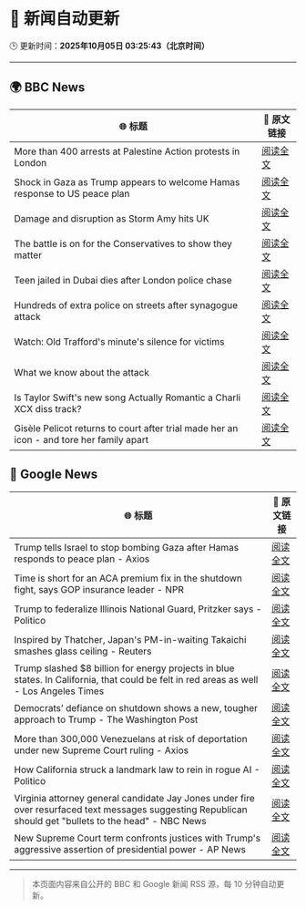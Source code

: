 # 🧠 新闻自动更新

🕒 更新时间：**2025年10月05日 03:25:43（北京时间）**

---

## 🌍 BBC News

| 🌐 标题 | 🔗 原文链接 |
|--------|-------------|
| More than 400 arrests at Palestine Action protests in London | [阅读全文](https://www.bbc.com/news/articles/ceq2e9x19g8o?at_medium=RSS&at_campaign=rss) |
| Shock in Gaza as Trump appears to welcome Hamas response to US peace plan | [阅读全文](https://www.bbc.com/news/articles/c15k199j1x3o?at_medium=RSS&at_campaign=rss) |
| Damage and disruption as Storm Amy hits UK | [阅读全文](https://www.bbc.com/news/articles/c0lky9nn948o?at_medium=RSS&at_campaign=rss) |
| The battle is on for the Conservatives to show they matter | [阅读全文](https://www.bbc.com/news/articles/c864dzn827xo?at_medium=RSS&at_campaign=rss) |
| Teen jailed in Dubai dies after London police chase | [阅读全文](https://www.bbc.com/news/articles/c3e7yyjw77qo?at_medium=RSS&at_campaign=rss) |
| Hundreds of extra police on streets after synagogue attack | [阅读全文](https://www.bbc.com/news/articles/crkj50gd217o?at_medium=RSS&at_campaign=rss) |
| Watch: Old Trafford's minute's silence for victims | [阅读全文](https://www.bbc.com/news/videos/c89dnyz95k0o?at_medium=RSS&at_campaign=rss) |
| What we know about the attack | [阅读全文](https://www.bbc.com/news/articles/cd63p1djgd7o?at_medium=RSS&at_campaign=rss) |
| Is Taylor Swift's new song Actually Romantic a Charli XCX diss track? | [阅读全文](https://www.bbc.com/news/articles/ckg24xvyzxwo?at_medium=RSS&at_campaign=rss) |
| Gisèle Pelicot returns to court after trial made her an icon - and tore her family apart | [阅读全文](https://www.bbc.com/news/articles/cvg4l80gz7eo?at_medium=RSS&at_campaign=rss) |

## 📰 Google News

| 🌐 标题 | 🔗 原文链接 |
|--------|-------------|
| Trump tells Israel to stop bombing Gaza after Hamas responds to peace plan - Axios | [阅读全文](https://news.google.com/rss/articles/CBMif0FVX3lxTE1vUzN3NUNhdW5KdGZNLW0tdndmRk0tU3p3aDhxMkdHLW84YVJCTGR0RnFvTl8zVHNLU090NTBfMEpzN3JFbUQ1VERoV1phR1RRX1g0QXhnWmk3ektQTFdNZFBDcm8ydERPWVI3U01vaGZfMHR5cy1jTm5qV1NYLVE?oc=5) |
| Time is short for an ACA premium fix in the shutdown fight, says GOP insurance leader - NPR | [阅读全文](https://news.google.com/rss/articles/CBMivwFBVV95cUxPVnNvczBfUDkxSFRaYU9LVk5ab0lkei1nWC1CZExZUFdNTW9xR2xZdThEOWNHb1ozUUJRYVl6aEU1bVVuX3c0eW0tbi1tVC1kSWxvOWdLVUhwY3hoTjlwZWJsSDJNUHdYaWtSMmpIM2J5bGNJeTlBVzdXVE85cXdQUEZOVGhUYlhYcFU3OFBYS1BMbHVqaG9adzJHNWZaVGh5TWNoN0wwM3M1ZzJPMy1xVXVjZHQ4cTdJaU1mcWNuUQ?oc=5) |
| Trump to federalize Illinois National Guard, Pritzker says - Politico | [阅读全文](https://news.google.com/rss/articles/CBMihgFBVV95cUxQNWxPQTBCWjRMSEhTNUtHd3hCV2s0YTBtRXlIVV9Ybzd2bnVmZFVxQzF6VHB5eTBzOE1JaVNVYWxfenlaOU41eldkMzJTUHNyYkpPQ3BpTnRrNDRtMXpPNldOMFlVWjMzYWFqNnlfclJkT2RJMWRRM1c3LVBjRG5QYVFSQ0Z0QQ?oc=5) |
| Inspired by Thatcher, Japan's PM-in-waiting Takaichi smashes glass ceiling - Reuters | [阅读全文](https://news.google.com/rss/articles/CBMixgFBVV95cUxQTFNCUzM1UFhQQTZjeFFzT0xEaTU4QTNnVHMxZmg0dFJ0R3NCWXVaLUxFdFpILTd6cUNaaG5TdFRiUEZsNnVBblpFMkJKcnMxWGlGRWdDY1F4RjBXb1RSMHFGQjdtR29rbGZUbXZZai1pdi03VHpsdlk1YWpEWXBWOFJGWkdoNmRsNEtjUUJjbEVNeXh0NUZNajE5Tzg4SkxmOGZpc18yY1BXZFE2M2s5WW5iTFF6ZDhMYVNzNUVlYmdneUc0anc?oc=5) |
| Trump slashed $8 billion for energy projects in blue states. In California, that could be felt in red areas as well - Los Angeles Times | [阅读全文](https://news.google.com/rss/articles/CBMi6gFBVV95cUxNWDNyOHNpTVBNUHRtSVY3OVZ6TURqb1JhdDB5dW9DZlJla1BaR1gyREpxUnpUTGRmMlJMaC1ZOGpMTWxXbjJIbTRvS2dCU2t2ZnRSb012Y08xQXk1V2FDdlpOeVFGQ1FIMTVNRHQyYkw4RU1pbGNNdXFkUUNqZTcwcEFVR2ZLbU5qQ0x4ZS1tbFR1M1c3MEVGRExVbG1iMVN0VVh6cGNuVDBSdENha0ZLeEVKN09ySmFLWXZ0RFJ4S1JOM2s0clRJZEtpcHlCc3FINTM4cUpXdUE4NnNvVUI4Zy1PRlhublowb1E?oc=5) |
| Democrats’ defiance on shutdown shows a new, tougher approach to Trump - The Washington Post | [阅读全文](https://news.google.com/rss/articles/CBMijwFBVV95cUxOeFlIal9SVEw0RzNQY0xUNWRGMW52VUQzNXZsQy1iZFZvclJ0UmxMYy1neVNfX3VTVVdObTNXNTJYX1VuWlRJTEcxaTFBT0ZYcjBYUmJNVWxkSkVmSExfQloxR0lxc0lLcjJuVld4T2Y2SkR6djB0WVJKU2NrWVgzRWgwWlZMaTMwZ2lmdUYwdw?oc=5) |
| More than 300,000 Venezuelans at risk of deportation under new Supreme Court ruling - Axios | [阅读全文](https://news.google.com/rss/articles/CBMiigFBVV95cUxQMFZmZ0cwbTNmQ0V1MVRxTW5BUzJZVVBuZ1ZfUThzeV9wWVF5Q3VpeGZVZ2t3QTJzMVpaclB5VUkxcHl3UWhEcEthWUhfcE9tcldtOTBIRzVhV2VjS0ZEa216LWZ1V0ZYMzh5eWY1VlFWUjNhcmItRTlJdVpEX1FDSUFBTU1FVXNEUHc?oc=5) |
| How California struck a landmark law to rein in rogue AI - Politico | [阅读全文](https://news.google.com/rss/articles/CBMihwFBVV95cUxNZU52dk9vTDExMGxBeG9fTDdwQmhlbU9RQlZtRDI0Xy0xRlIyQldfYldYYndEUHJwam84RHhqQ2NoZE5zclA4UFJTeERVSFJ2VHhYdWl4U3g4VlV4STFnNVNyVWFTQW8xS0U2RGlZVXJscGZSeFlkZWliNjhHTmJYMjUtRUktTlk?oc=5) |
| Virginia attorney general candidate Jay Jones under fire over resurfaced text messages suggesting Republican should get "bullets to the head" - NBC News | [阅读全文](https://news.google.com/rss/articles/CBMiwgFBVV95cUxQa0lHcGtONm1xS0paanF2MV9mV1ZWWTM1OFFBc0FHOW1QdlFEQS1TbHpMZG45eUVmTldDc0ctRzVLTDA1UGFlREZqQnQ5S1I4TUZrM3hCeUJJOVFQMVJDb2x1ZDNlY1BISW8waUNrekdONG1GaHAzaXFiWVVfdGZUaVk1bFpydUxRamcxRXdfQ2x3Rmh3b1I4Y25DYk9FSFc5eHZwMVA3RXBWcHRGcW1RSFZYMGpRRGQtRl9WaW1LcUVrUdIBVkFVX3lxTE1UdkV2dXFaa2w1bjRzX01ISVZCUE1udUt4cTNIWVhFU29SUFZEQm9TWU1qOV9CMWFhQ1Y5UkZ5akExeWNqY2kxZlNIbmJNMDIwTFNXb0x3?oc=5) |
| New Supreme Court term confronts justices with Trump's aggressive assertion of presidential power - AP News | [阅读全文](https://news.google.com/rss/articles/CBMitwFBVV95cUxNemxSRmxoOS1SSzRNeDhIT3FvelV6OFAwb2phWHNNazRXemJ1M25NT0xQZEdSTkpBdXhLWUxEZ3U2VWlJd0F0MC1XbDZZQ0ppeVRKSElMenNHQ2tRbjFrLTktQnpEaWx6Z0xubXNkaHdWQ05kUkFGQzBUb3c4NEtoUVI5S0NWanNKY0ZfTU5uYURUdGJRNDd6WG02UVBnM1ZCZWdDYU1PLS1HUWk1a1B4b3JtUkxuTTg?oc=5) |

---
> 本页面内容来自公开的 BBC 和 Google 新闻 RSS 源，每 10 分钟自动更新。